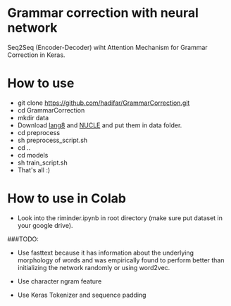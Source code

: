 # Grammar correction with neural network

Seq2Seq (Encoder-Decoder) wiht Attention Mechanism for Grammar Correction in Keras.

# How to use

- git clone https://github.com/hadifar/GrammarCorrection.git
- cd GrammarCorrection
- mkdir data
- Download [lang8](https://sites.google.com/site/naistlang8corpora/) and [NUCLE](http://www.comp.nus.edu.sg/~nlp/corpora.html) and put them in data folder.
- cd preprocess
- sh preprocess_script.sh
- cd ..
- cd models
- sh train_script.sh
- That's all :)

# How to use in Colab
- Look into the riminder.ipynb in root directory (make sure put dataset in your google drive).


###TODO:
  - Use fasttext because it has information about the underlying morphology of words and was empirically found to perform better than initializing
  the network randomly or using word2vec.
  
  - Use character ngram feature
  
  - Use Keras Tokenizer and sequence padding
